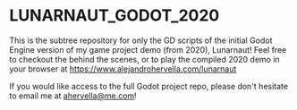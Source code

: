 # LUNARNAUT_GODOT_2020
This is the subtree repository for only the GD scripts of the initial Godot Engine version of my game project demo (from 2020), Lunarnaut! Feel free to checkout the behind the scenes, or to play the compiled 2020 demo in your browser at https://www.alejandrohervella.com/lunarnaut

If you would like access to the full Godot project repo, please don't hesitate to email me at ahervella@me.com!

